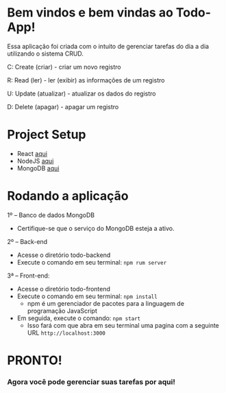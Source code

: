 # Bem vindos e bem vindas ao Todo-App!

Essa aplicação foi criada com o intuito de gerenciar tarefas do dia a dia utilizando o sistema CRUD.

C: Create (criar) - criar um novo registro

R: Read (ler) - ler (exibir) as informações de um registro

U: Update (atualizar) - atualizar os dados do registro

D: Delete (apagar) - apagar um registro


# Project Setup

- React [aqui](https://docs.mongodb.com/manual/installation/)
- NodeJS [aqui](https://nodejs.org/pt-br/download/package-manager/)
- MongoDB [aqui](https://docs.mongodb.com/manual/installation/)

# Rodando a aplicação

1º – Banco de dados MongoDB
- Certifique-se que o serviço do MongoDB esteja a ativo.

2º – Back-end
- Acesse o diretório todo-backend
- Execute o comando em seu terminal: `npm rum server`

3ª – Front-end:
- Acesse o diretório todo-frontend
- Execute o comando em seu terminal: `npm install`
  - npm é um gerenciador de pacotes para a linguagem de programação JavaScript
- Em seguida, execute o comando: `npm start`
  - Isso fará com que abra em seu terminal uma pagina com a seguinte URL `http://localhost:3000`

# PRONTO! 

### Agora você pode gerenciar suas tarefas por aqui! 
